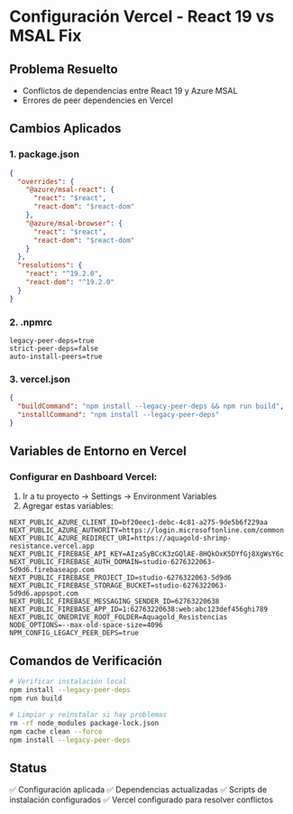 # Configuración Vercel - React 19 vs MSAL Fix

## Problema Resuelto
- Conflictos de dependencias entre React 19 y Azure MSAL
- Errores de peer dependencies en Vercel

## Cambios Aplicados

### 1. package.json
```json
{
  "overrides": {
    "@azure/msal-react": {
      "react": "$react",
      "react-dom": "$react-dom"
    },
    "@azure/msal-browser": {
      "react": "$react", 
      "react-dom": "$react-dom"
    }
  },
  "resolutions": {
    "react": "^19.2.0",
    "react-dom": "^19.2.0"
  }
}
```

### 2. .npmrc
```
legacy-peer-deps=true
strict-peer-deps=false
auto-install-peers=true
```

### 3. vercel.json
```json
{
  "buildCommand": "npm install --legacy-peer-deps && npm run build",
  "installCommand": "npm install --legacy-peer-deps"
}
```

## Variables de Entorno en Vercel

### Configurar en Dashboard Vercel:
1. Ir a tu proyecto → Settings → Environment Variables
2. Agregar estas variables:

```
NEXT_PUBLIC_AZURE_CLIENT_ID=bf20eec1-debc-4c81-a275-9de5b6f229aa
NEXT_PUBLIC_AZURE_AUTHORITY=https://login.microsoftonline.com/common
NEXT_PUBLIC_AZURE_REDIRECT_URI=https://aquagold-shrimp-resistance.vercel.app
NEXT_PUBLIC_FIREBASE_API_KEY=AIzaSyBCcK3zGQlAE-8HQkOxK5DYfGj8XgWsY6c
NEXT_PUBLIC_FIREBASE_AUTH_DOMAIN=studio-6276322063-5d9d6.firebaseapp.com
NEXT_PUBLIC_FIREBASE_PROJECT_ID=studio-6276322063-5d9d6
NEXT_PUBLIC_FIREBASE_STORAGE_BUCKET=studio-6276322063-5d9d6.appspot.com
NEXT_PUBLIC_FIREBASE_MESSAGING_SENDER_ID=62763220638
NEXT_PUBLIC_FIREBASE_APP_ID=1:62763220638:web:abc123def456ghi789
NEXT_PUBLIC_ONEDRIVE_ROOT_FOLDER=Aquagold_Resistencias
NODE_OPTIONS=--max-old-space-size=4096
NPM_CONFIG_LEGACY_PEER_DEPS=true
```

## Comandos de Verificación

```bash
# Verificar instalación local
npm install --legacy-peer-deps
npm run build

# Limpiar y reinstalar si hay problemas
rm -rf node_modules package-lock.json
npm cache clean --force
npm install --legacy-peer-deps
```

## Status
✅ Configuración aplicada
✅ Dependencias actualizadas
✅ Scripts de instalación configurados
✅ Vercel configurado para resolver conflictos